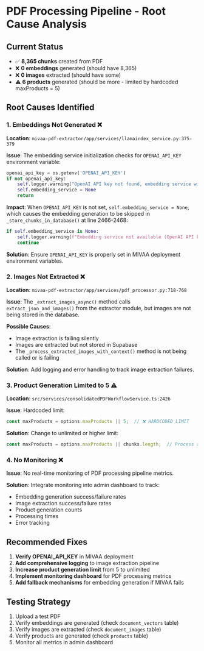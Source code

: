 # PDF Processing Pipeline - Root Cause Analysis

## Current Status
- ✅ **8,365 chunks** created from PDF
- ❌ **0 embeddings** generated (should have 8,365)
- ❌ **0 images** extracted (should have some)
- ⚠️ **6 products** generated (should be more - limited by hardcoded maxProducts = 5)

## Root Causes Identified

### 1. **Embeddings Not Generated** ❌
**Location**: `mivaa-pdf-extractor/app/services/llamaindex_service.py:375-379`

**Issue**: The embedding service initialization checks for `OPENAI_API_KEY` environment variable:
```python
openai_api_key = os.getenv('OPENAI_API_KEY')
if not openai_api_key:
    self.logger.warning("OpenAI API key not found, embedding service will be limited")
    self.embedding_service = None
    return
```

**Impact**: When `OPENAI_API_KEY` is not set, `self.embedding_service = None`, which causes the embedding generation to be skipped in `_store_chunks_in_database()` at line 2466-2468:
```python
if self.embedding_service is None:
    self.logger.warning(f"Embedding service not available (OpenAI API key missing), skipping embedding for chunk {i}")
    continue
```

**Solution**: Ensure `OPENAI_API_KEY` is properly set in MIVAA deployment environment variables.

### 2. **Images Not Extracted** ❌
**Location**: `mivaa-pdf-extractor/app/services/pdf_processor.py:718-768`

**Issue**: The `_extract_images_async()` method calls `extract_json_and_images()` from the extractor module, but images are not being stored in the database.

**Possible Causes**:
- Image extraction is failing silently
- Images are extracted but not stored in Supabase
- The `_process_extracted_images_with_context()` method is not being called or is failing

**Solution**: Add logging and error handling to track image extraction failures.

### 3. **Product Generation Limited to 5** ⚠️
**Location**: `src/services/consolidatedPDFWorkflowService.ts:2426`

**Issue**: Hardcoded limit:
```typescript
const maxProducts = options.maxProducts || 5;  // ❌ HARDCODED LIMIT
```

**Solution**: Change to unlimited or higher limit:
```typescript
const maxProducts = options.maxProducts || chunks.length;  // Process all chunks
```

### 4. **No Monitoring** ❌
**Issue**: No real-time monitoring of PDF processing pipeline metrics.

**Solution**: Integrate monitoring into admin dashboard to track:
- Embedding generation success/failure rates
- Image extraction success/failure rates
- Product generation counts
- Processing times
- Error tracking

## Recommended Fixes

1. **Verify OPENAI_API_KEY** in MIVAA deployment
2. **Add comprehensive logging** to image extraction pipeline
3. **Increase product generation limit** from 5 to unlimited
4. **Implement monitoring dashboard** for PDF processing metrics
5. **Add fallback mechanisms** for embedding generation if MIVAA fails

## Testing Strategy

1. Upload a test PDF
2. Verify embeddings are generated (check `document_vectors` table)
3. Verify images are extracted (check `document_images` table)
4. Verify products are generated (check `products` table)
5. Monitor all metrics in admin dashboard

